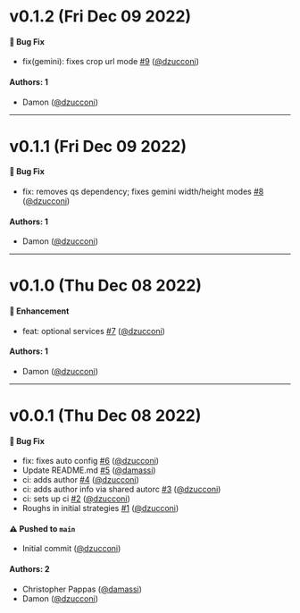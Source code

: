 # v0.1.2 (Fri Dec 09 2022)

#### 🐛  Bug Fix

- fix(gemini): fixes crop url mode [#9](https://github.com/artsy/img/pull/9) ([@dzucconi](https://github.com/dzucconi))

#### Authors: 1

- Damon ([@dzucconi](https://github.com/dzucconi))

---

# v0.1.1 (Fri Dec 09 2022)

#### 🐛  Bug Fix

- fix: removes qs dependency; fixes gemini width/height modes [#8](https://github.com/artsy/img/pull/8) ([@dzucconi](https://github.com/dzucconi))

#### Authors: 1

- Damon ([@dzucconi](https://github.com/dzucconi))

---

# v0.1.0 (Thu Dec 08 2022)

#### 🚀  Enhancement

- feat: optional services [#7](https://github.com/artsy/img/pull/7) ([@dzucconi](https://github.com/dzucconi))

#### Authors: 1

- Damon ([@dzucconi](https://github.com/dzucconi))

---

# v0.0.1 (Thu Dec 08 2022)

#### 🐛  Bug Fix

- fix: fixes auto config [#6](https://github.com/artsy/img/pull/6) ([@dzucconi](https://github.com/dzucconi))
- Update README.md [#5](https://github.com/artsy/img/pull/5) ([@damassi](https://github.com/damassi))
- ci: adds author [#4](https://github.com/artsy/img/pull/4) ([@dzucconi](https://github.com/dzucconi))
- ci: adds author info via shared autorc [#3](https://github.com/artsy/img/pull/3) ([@dzucconi](https://github.com/dzucconi))
- ci: sets up ci [#2](https://github.com/artsy/img/pull/2) ([@dzucconi](https://github.com/dzucconi))
- Roughs in initial strategies [#1](https://github.com/artsy/img/pull/1) ([@dzucconi](https://github.com/dzucconi))

#### ⚠️ Pushed to `main`

- Initial commit ([@dzucconi](https://github.com/dzucconi))

#### Authors: 2

- Christopher Pappas ([@damassi](https://github.com/damassi))
- Damon ([@dzucconi](https://github.com/dzucconi))
